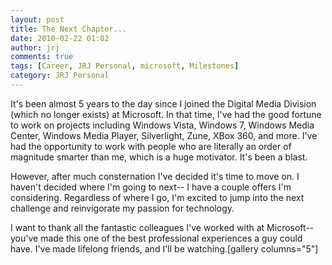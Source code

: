```yaml
---
layout: post
title: The Next Chapter...
date: 2010-02-22 01:02
author: jrj
comments: true
tags: [Career, JRJ Personal, microsoft, Milestones]
category: JRJ Personal
---
```

It's been almost 5 years to the day since I joined the Digital Media Division (which no longer exists) at Microsoft. In that time, I've had the good fortune to work on projects including Windows Vista, Windows 7, Windows Media Center, Windows Media Player, Silverlight, Zune, XBox 360, and more. I've had the opportunity to work with people who are literally an order of magnitude smarter than me, which is a huge motivator. It's been a blast.

However, after much consternation I've decided it's time to move on. I haven't decided where I'm going to next-- I have a couple offers I'm considering. Regardless of where I go, I'm excited to jump into the next challenge and reinvigorate my passion for technology.

I want to thank all the fantastic colleagues I've worked with at Microsoft-- you've made this one of the best professional experiences a guy could have. I've made lifelong friends, and I'll be watching.[gallery columns="5"]

